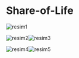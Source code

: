 # Share-of-Life

![resim1](https://user-images.githubusercontent.com/29498981/35960817-3c0999fa-0cbc-11e8-85b5-fb5a8d8ea038.png)

![resim2](https://user-images.githubusercontent.com/29498981/35960818-3c3980ac-0cbc-11e8-9169-ddcd2f5fe113.png)![resim3](https://user-images.githubusercontent.com/29498981/35960820-3c657270-0cbc-11e8-95b4-3ed7ea9c31f7.png)

![resim4](https://user-images.githubusercontent.com/29498981/35960821-3c8f0afe-0cbc-11e8-8190-a428aca5490d.png)![resim5](https://user-images.githubusercontent.com/29498981/35960822-3cbb5aaa-0cbc-11e8-98e1-df360f260a6c.png)
